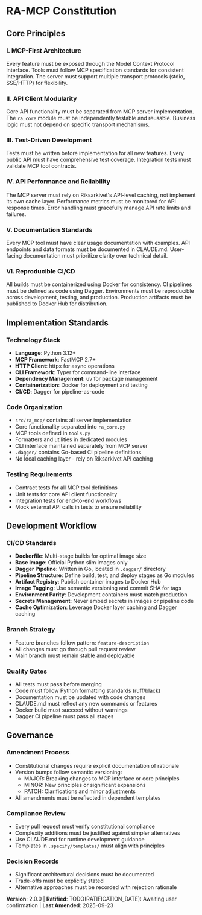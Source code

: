 <!--
Sync Impact Report
Version change: 1.1.2 → 2.0.0
Modified principles:
- Principle IV: Changed from "Caching and Performance" to "API Performance and Reliability"
  - Old: MCP must implement response caching
  - New: MCP must rely on Riksarkivet's API caching (no local cache)
Added sections: None
Removed sections: None
Changes made:
- BREAKING: Removed local caching requirement from Principle IV
- Updated Code Organization to explicitly state no local caching
- Shifted focus to API reliability and error handling
Templates requiring updates:
✅ plan-template.md (references constitution v2.1.1, needs update to v2.0.0)
⚠ spec-template.md (no constitution references found)
⚠ tasks-template.md (may need to remove cache-related tasks)
⚠ command templates (directory not found)
⚠ CLAUDE.md (mentions cache.py which should be removed)
Follow-up TODOs:
- RATIFICATION_DATE set to TODO (pending user confirmation)
- Remove cache.py from src/ra_mcp/
- Update CLAUDE.md to remove cache references
- Create Dockerfile for containerization
- Create Dagger pipeline in Go under .dagger/ directory
- Configure Docker Hub repository and credentials
-->

# RA-MCP Constitution

## Core Principles

### I. MCP-First Architecture
Every feature must be exposed through the Model Context Protocol interface. Tools must follow MCP specification standards for consistent integration. The server must support multiple transport protocols (stdio, SSE/HTTP) for flexibility.

### II. API Client Modularity
Core API functionality must be separated from MCP server implementation. The `ra_core` module must be independently testable and reusable. Business logic must not depend on specific transport mechanisms.

### III. Test-Driven Development
Tests must be written before implementation for all new features. Every public API must have comprehensive test coverage. Integration tests must validate MCP tool contracts.

### IV. API Performance and Reliability
The MCP server must rely on Riksarkivet's API-level caching, not implement its own cache layer. Performance metrics must be monitored for API response times. Error handling must gracefully manage API rate limits and failures.

### V. Documentation Standards
Every MCP tool must have clear usage documentation with examples. API endpoints and data formats must be documented in CLAUDE.md. User-facing documentation must prioritize clarity over technical detail.

### VI. Reproducible CI/CD
All builds must be containerized using Docker for consistency. CI pipelines must be defined as code using Dagger. Environments must be reproducible across development, testing, and production. Production artifacts must be published to Docker Hub for distribution.

## Implementation Standards

### Technology Stack
- **Language**: Python 3.12+
- **MCP Framework**: FastMCP 2.7+
- **HTTP Client**: httpx for async operations
- **CLI Framework**: Typer for command-line interface
- **Dependency Management**: uv for package management
- **Containerization**: Docker for deployment and testing
- **CI/CD**: Dagger for pipeline-as-code

### Code Organization
- `src/ra_mcp/` contains all server implementation
- Core functionality separated into `ra_core.py`
- MCP tools defined in `tools.py`
- Formatters and utilities in dedicated modules
- CLI interface maintained separately from MCP server
- `.dagger/` contains Go-based CI pipeline definitions
- No local caching layer - rely on Riksarkivet API caching

### Testing Requirements
- Contract tests for all MCP tool definitions
- Unit tests for core API client functionality
- Integration tests for end-to-end workflows
- Mock external API calls in tests to ensure reliability

## Development Workflow

### CI/CD Standards
- **Dockerfile**: Multi-stage builds for optimal image size
- **Base Image**: Official Python slim images only
- **Dagger Pipeline**: Written in Go, located in `.dagger/` directory
- **Pipeline Structure**: Define build, test, and deploy stages as Go modules
- **Artifact Registry**: Publish container images to Docker Hub
- **Image Tagging**: Use semantic versioning and commit SHA for tags
- **Environment Parity**: Development containers must match production
- **Secrets Management**: Never embed secrets in images or pipeline code
- **Cache Optimization**: Leverage Docker layer caching and Dagger caching

### Branch Strategy
- Feature branches follow pattern: `feature-description`
- All changes must go through pull request review
- Main branch must remain stable and deployable

### Quality Gates
- All tests must pass before merging
- Code must follow Python formatting standards (ruff/black)
- Documentation must be updated with code changes
- CLAUDE.md must reflect any new commands or features
- Docker build must succeed without warnings
- Dagger CI pipeline must pass all stages

## Governance

### Amendment Process
- Constitutional changes require explicit documentation of rationale
- Version bumps follow semantic versioning:
  - MAJOR: Breaking changes to MCP interface or core principles
  - MINOR: New principles or significant expansions
  - PATCH: Clarifications and minor adjustments
- All amendments must be reflected in dependent templates

### Compliance Review
- Every pull request must verify constitutional compliance
- Complexity additions must be justified against simpler alternatives
- Use CLAUDE.md for runtime development guidance
- Templates in `.specify/templates/` must align with principles

### Decision Records
- Significant architectural decisions must be documented
- Trade-offs must be explicitly stated
- Alternative approaches must be recorded with rejection rationale

**Version**: 2.0.0 | **Ratified**: TODO(RATIFICATION_DATE): Awaiting user confirmation | **Last Amended**: 2025-09-23